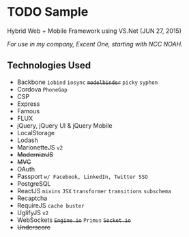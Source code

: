 # TODO Sample

Hybrid Web + Mobile Framework using VS.Net (JUN 27, 2015)

_For use in my company, Excent One, starting with NCC NOAH._

## Technologies Used

- Backbone `iobind` `iosync` ~~`modelbinder`~~ `picky` `syphon`
- Cordova `PhoneGap`
- CSP
- Express
- Famous
- FLUX
- jQuery, jQuery UI & jQuery Mobile
- LocalStorage
- Lodash
- MarionetteJS `v2`
- ~~ModernizrJS~~
- ~~MVC~~
- OAuth
- Passport `w/ Facebook, LinkedIn, Twitter SSO`
- PostgreSQL
- ReactJS `mixins` `JSX` `transformer` `transitions` `subschema`
- Recaptcha
- RequireJS `cache buster`
- UglifyJS `v2`
- WebSockets ~~`Engine.io`~~ `Primus` ~~`Socket.io`~~
- ~~Underscore~~
